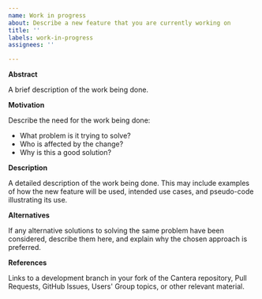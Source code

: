 ```yaml
---
name: Work in progress
about: Describe a new feature that you are currently working on
title: ''
labels: work-in-progress
assignees: ''

---
```


**Abstract**

A brief description of the work being done.

**Motivation**

Describe the need for the work being done:

* What problem is it trying to solve?
* Who is affected by the change?
* Why is this a good solution?

**Description**

A detailed description of the work being done. This may include examples of how the new feature will be used, intended use cases, and pseudo-code illustrating its use.

**Alternatives**

If any alternative solutions to solving the same problem have been considered, describe them here, and explain why the chosen approach is preferred.

**References**

Links to a development branch in your fork of the Cantera repository, Pull Requests, GitHub Issues, Users' Group topics, or other relevant material.

